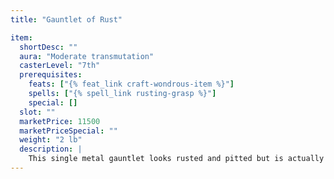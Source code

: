 ```yaml
---
title: "Gauntlet of Rust"

item:
  shortDesc: ""
  aura: "Moderate transmutation"
  casterLevel: "7th"
  prerequisites:
    feats: ["{% feat_link craft-wondrous-item %}"]
    spells: ["{% spell_link rusting-grasp %}"]
    special: []
  slot: ""
  marketPrice: 11500
  marketPriceSpecial: ""
  weight: "2 lb"
  description: |
    This single metal gauntlet looks rusted and pitted but is actually quite powerful. Once per day, it can affect an object as with the {% spell_link rusting-grasp %} spell. It also completely protects the wearer and her gear from rust (magical or otherwise), including the attack of a rust monster.
---
```

